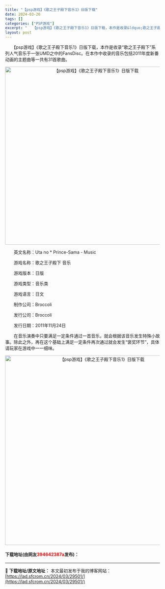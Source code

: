```yaml
---
title: "【psp游戏】《歌之王子殿下音乐1》日版下载"
date: 2024-03-26
tags: []
categories: ["PSP游戏"]
excerpt: "　　【psp游戏】《歌之王子殿下音乐1》日版下载，本作是收录&ldquo;歌之王子殿下&rdquo;系列人气音乐于一张UMD之中的FansDisc。在本作中收录的音乐包括2011年度新番动画的主题曲等一共有31首歌曲。 　　英文名称：Uta no * Prince-Sama - Music 　　游戏&hellip;"
layout: post
---
```


 <p>　　【psp游戏】《歌之王子殿下音乐1》日版下载，本作是收录&ldquo;歌之王子殿下&rdquo;系列人气音乐于一张UMD之中的FansDisc。在本作中收录的音乐包括2011年度新番动画的主题曲等一共有31首歌曲。</p> <p align="center"><img align="" border="0" src="https://lad.sfcrom.cn/wp-content/uploads/2024/03/20240325_6602027c9fe10.png" width="578" alt="【psp游戏】《歌之王子殿下音乐1》日版下载" /></p> <p>　　英文名称：Uta no * Prince-Sama - Music</p> <p>　　游戏名称：歌之王子殿下 音乐</p> <p>　　游戏版本：日版</p> <p>　　游戏类型：音乐类</p> <p>　　游戏语言：日文</p> <p>　　制作公司：Broccoli</p> <p>　　发行公司：Broccoli</p> <p>　　发行日期：2011年11月24日</p> <p>　　在音乐演奏中只要满足一定条件通过一首音乐，就会根据该音乐发生特殊小故事。除此之外，再在这个基础上满足一定条件再次通过就会发生&ldquo;褒奖环节&rdquo;，具体请玩家在游戏中一一细味。</p> <p align="center"><img align="" border="0" src="https://lad.sfcrom.cn/wp-content/uploads/2024/03/20240325_6602027e057f3.png" width="616" alt="【psp游戏】《歌之王子殿下音乐1》日版下载" /></p> <p><h4>下载地址(由网友<font color="red">394642387a</font>发布)：</h4></p> 

---
📖 **下载地址/原文地址：** 本文最初发布于我的博客网站：[https://lad.sfcrom.cn/2024/03/29501/](https://lad.sfcrom.cn/2024/03/29501/)
